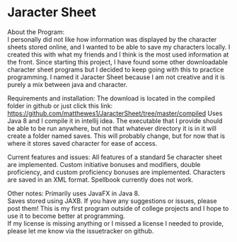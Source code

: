 # Jaracter Sheet #

About the Program:  
I personally did not like how information was displayed by the character sheets stored online, and I wanted to be able to save my characters locally. I created this with what my friends and I think is the most used information at the front. Since starting this project, I have found some other downloadable character sheet programs but I decided to keep going with this to practice programming.
I named it Jaracter Sheet because I am not creative and it is purely a mix between java and character.

Requirements and installation:
The download is located in the compiled folder in github or just click this link: https://github.com/matthewes1/JaracterSheet/tree/master/compiled
Uses Java 8 and I compile it in intellij idea.
The executable that I provide should be able to be run anywhere, but not that whatever directory it is in it will create a folder named saves. This will probably change, but for now that is where it stores saved character for ease of access.

Current features and issues:
All features of a standard 5e character sheet are implemented.
Custom initiative bonuses and modifiers, double proficiency, and custom proficiency bonuses are implemented.
Characters are saved in an XML format.
Spellbook currently does not work.


Other notes:
Primarily uses JavaFX in Java 8.  
Saves stored using JAXB.
If you have any suggestions or issues, please post them! This is my first program outside of college projects and I hope to use it to become better at programming.  
If my license is missing anything or I missed a license I needed to provide, please let me know via the issuetracker on github.
